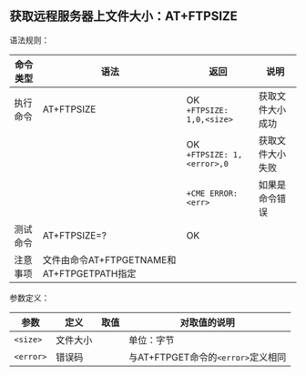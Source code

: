 ## 获取远程服务器上文件大小：AT+FTPSIZE

语法规则：

| 命令类型 | 语法                                       | 返回                           | 说明             |
| -------- | ------------------------------------------ | ------------------------------ | ---------------- |
| 执行命令 | AT+FTPSIZE                                 | OK <br>`+FTPSIZE: 1,0,<size>`  | 获取文件大小成功 |
|          |                                            | OK <br>`+FTPSIZE: 1,<error>,0` | 获取文件大小失败 |
|          |                                            | `+CME ERROR: <err>`            | 如果是命令错误   |
| 测试命令 | AT+FTPSIZE=?                               | OK                             |                  |
| 注意事项 | 文件由命令AT+FTPGETNAME和AT+FTPGETPATH指定 |                                |                  |

 

参数定义：

| 参数      | 定义     | 取值 | 对取值的说明                       |
| --------- | -------- | ---- | ---------------------------------- |
| `<size>`  | 文件大小 |      | 单位：字节                         |
| `<error>` | 错误码   |      | 与AT+FTPGET命令的`<error>`定义相同 |
